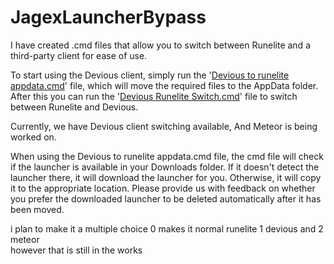 # JagexLauncherBypass
I have created .cmd files that allow you to switch between Runelite and a third-party client for ease of use.

To start using the Devious client, simply run the '[Devious to runelite appdata.cmd](https://github.com/ZorbakScape/JagexLauncherBypass/blob/main/Devious%20to%20runelite%20appdata.cmd)' file, which will move the required files to the AppData folder. After this you can run the '[Devious Runelite Switch.cmd](https://github.com/ZorbakScape/JagexLauncherBypass/blob/main/Devious%20Runelite%20Switch.cmd)' file to switch between Runelite and Devious.

Currently, we have Devious client switching available, And Meteor is being worked on.

When using the Devious to runelite appdata.cmd file, the cmd file will check if the launcher is available in your Downloads folder. If it doesn't detect the launcher there, it will download the launcher for you. Otherwise, it will copy it to the appropriate location. Please provide us with feedback on whether you prefer the downloaded launcher to be deleted automatically after it has been moved.

i plan to make it a multiple choice 0 makes it normal runelite 1 devious and 2 meteor  
however that is still in the works 
